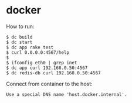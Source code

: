 # docker

How to run:
```
$ dc build
$ dc start
$ dc app rake test
$ curl 0.0.0.0:4567/help
$
$ ifconfig eth0 | grep inet
$ dc app curl 192.168.0.50:4567
$ dc redis-db curl 192.168.0.50:4567
```

Connect from container to the host:
```
Use a special DNS name 'host.docker.internal'.
```
